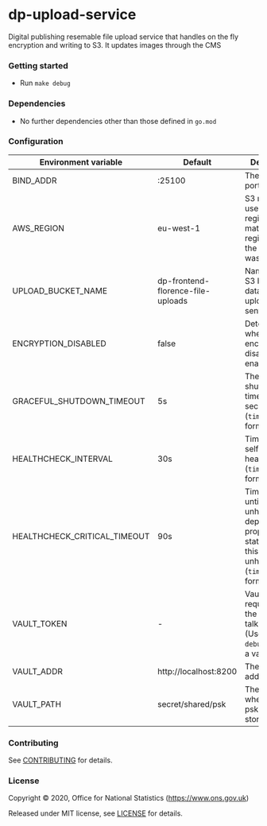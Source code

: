 dp-upload-service
================
Digital publishing resemable file upload service that handles on the fly encryption and writing to S3. It updates images through the CMS

### Getting started

* Run `make debug`

### Dependencies

* No further dependencies other than those defined in `go.mod`

### Configuration

| Environment variable         | Default                           | Description
| ---------------------------- | ---------                         | -----------
| BIND_ADDR                    | :25100                            | The host and port to bind to
| AWS_REGION                   | eu-west-1                         | S3 region to use. This region has to match the region where the bucket was created
| UPLOAD_BUCKET_NAME           | dp-frontend-florence-file-uploads | Name of the S3 bucket that dataset uploads are sent to 
| ENCRYPTION_DISABLED          | false                             | Determines whether encryption is disabled or enabled    
| GRACEFUL_SHUTDOWN_TIMEOUT    | 5s                                | The graceful shutdown timeout in seconds (`time.Duration` format)
| HEALTHCHECK_INTERVAL         | 30s                               | Time between self-healthchecks (`time.Duration` format)
| HEALTHCHECK_CRITICAL_TIMEOUT | 90s                               | Time to wait until an unhealthy dependent propagates its state to make this app unhealthy (`time.Duration` format)
| VAULT_TOKEN                  | -                                 | Vault token required for the client to talk to vault. (Use `make debug` to create a vault token)
| VAULT_ADDR                   | http://localhost:8200             | The vault address
| VAULT_PATH                   | secret/shared/psk                 | The path where the psks will be stored in vault

### Contributing

See [CONTRIBUTING](CONTRIBUTING.md) for details.

### License

Copyright © 2020, Office for National Statistics (https://www.ons.gov.uk)

Released under MIT license, see [LICENSE](LICENSE.md) for details.

